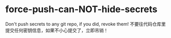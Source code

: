 # force-push-can-NOT-hide-secrets
Don't push secrets to any git repo, if you did, revoke them! 不要往代码仓库里提交任何密钥信息，如果不小心提交了，立即吊销！
